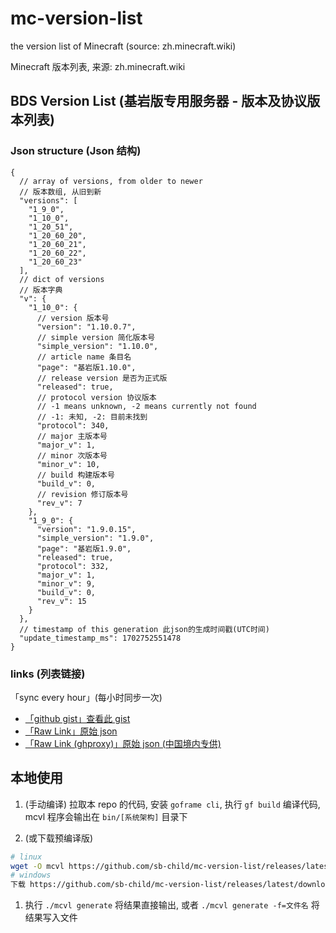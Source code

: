 # mc-version-list

the version list of Minecraft (source: zh.minecraft.wiki)

Minecraft 版本列表, 来源: zh.minecraft.wiki

## BDS Version List (基岩版专用服务器 - 版本及协议版本列表)

### Json structure (Json 结构)

```jsonc
{
  // array of versions, from older to newer
  // 版本数组, 从旧到新
  "versions": [
    "1_9_0",
    "1_10_0",
    "1_20_51",
    "1_20_60_20",
    "1_20_60_21",
    "1_20_60_22",
    "1_20_60_23"
  ],
  // dict of versions
  // 版本字典
  "v": {
    "1_10_0": {
      // version 版本号
      "version": "1.10.0.7",
      // simple version 简化版本号
      "simple_version": "1.10.0",
      // article name 条目名
      "page": "基岩版1.10.0",
      // release version 是否为正式版
      "released": true,
      // protocol version 协议版本
      // -1 means unknown, -2 means currently not found
      // -1: 未知, -2: 目前未找到
      "protocol": 340,
      // major 主版本号
      "major_v": 1,
      // minor 次版本号
      "minor_v": 10,
      // build 构建版本号
      "build_v": 0,
      // revision 修订版本号
      "rev_v": 7
    },
    "1_9_0": {
      "version": "1.9.0.15",
      "simple_version": "1.9.0",
      "page": "基岩版1.9.0",
      "released": true,
      "protocol": 332,
      "major_v": 1,
      "minor_v": 9,
      "build_v": 0,
      "rev_v": 15
    }
  },
  // timestamp of this generation 此json的生成时间戳(UTC时间)
  "update_timestamp_ms": 1702752551478
}
```

### links (列表链接)

「sync every hour」(每小时同步一次)

- [「github gist」查看此 gist](https://gist.github.com/sb-child/b5a133b71e0a66b26360dff030906bc6)
- [「Raw Link」原始 json](https://gist.github.com/sb-child/b5a133b71e0a66b26360dff030906bc6/raw/mcvl-bds.json)
- [「Raw Link (ghproxy)」原始 json (中国境内专供)](https://mirror.ghproxy.com/https://gist.githubusercontent.com/sb-child/b5a133b71e0a66b26360dff030906bc6/raw/mcvl-bds.json)

## 本地使用

1. (手动编译) 拉取本 repo 的代码, 安装 `goframe cli`, 执行 `gf build` 编译代码, mcvl 程序会输出在 `bin/[系统架构]` 目录下

1. (或下载预编译版)

```bash
# linux
wget -O mcvl https://github.com/sb-child/mc-version-list/releases/latest/download/mcvl-linux-amd64 && chmod a+x mcvl
# windows
下载 https://github.com/sb-child/mc-version-list/releases/latest/download/mcvl-win-amd64.exe
```

1. 执行 `./mcvl generate` 将结果直接输出, 或者 `./mcvl generate -f=文件名` 将结果写入文件
